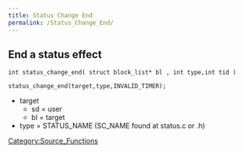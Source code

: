 ```yaml
---
title: Status Change End
permalink: /Status_Change_End/
---
```


End a status effect
-------------------

`int status_change_end( struct block_list* bl , int type,int tid )`

`status_change_end(target,type,INVALID_TIMER);`

-   target
    -   sd = user
    -   bl = target
-   type = STATUS_NAME (SC_NAME found at status.c or .h)

[Category:Source_Functions](Category:Source_Functions)